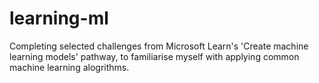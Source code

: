 # learning-ml

Completing selected challenges from Microsoft Learn's 'Create machine learning models' pathway, to familiarise myself with applying common machine learning alogrithms.
